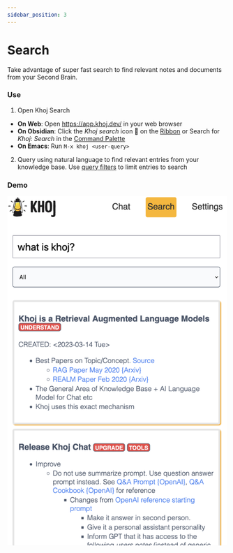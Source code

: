 ```yaml
---
sidebar_position: 3
---
```


# Search

Take advantage of super fast search to find relevant notes and documents from your Second Brain.

### Use
1. Open Khoj Search
  - **On Web**: Open https://app.khoj.dev/ in your web browser
  - **On Obsidian**: Click the *Khoj search* icon 🔎 on the [Ribbon](https://help.obsidian.md/User+interface/Workspace/Ribbon) or Search for *Khoj: Search* in the [Command Palette](https://help.obsidian.md/Plugins/Command+palette)
  - **On Emacs**: Run `M-x khoj <user-query>`
2. Query using natural language to find relevant entries from your knowledge base. Use [query filters](../miscellaneous/advanced#query-filters) to limit entries to search

### Demo
![](../../assets/img/khoj_search_on_web.png ':size=400px')

